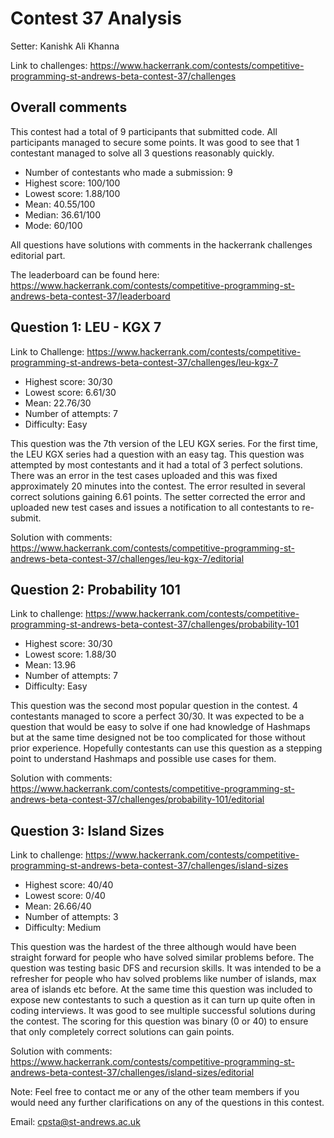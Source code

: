 # Contest 37 Analysis

Setter: Kanishk Ali Khanna

Link to challenges: https://www.hackerrank.com/contests/competitive-programming-st-andrews-beta-contest-37/challenges

## Overall comments

This contest had a total of 9 participants that submitted code. All participants managed to secure some points. It was good to see that 1 contestant managed to solve all 3 questions reasonably quickly.

* Number of contestants who made a submission: 9
* Highest score: 100/100
* Lowest score: 1.88/100
* Mean: 40.55/100
* Median: 36.61/100
* Mode: 60/100

All questions have solutions with comments in the hackerrank challenges editorial part. 

The leaderboard can be found here: https://www.hackerrank.com/contests/competitive-programming-st-andrews-beta-contest-37/leaderboard

## Question 1: LEU - KGX 7

Link to Challenge: https://www.hackerrank.com/contests/competitive-programming-st-andrews-beta-contest-37/challenges/leu-kgx-7

* Highest score: 30/30 
* Lowest score: 6.61/30 
* Mean: 22.76/30
* Number of attempts: 7
* Difficulty: Easy 

This question was the 7th version of the LEU KGX series. For the first time, the LEU KGX series had a question with an easy tag. This question was attempted by most contestants and it had a total of 3 perfect solutions. There was an error in the test cases uploaded and this was fixed approximately 20 minutes into the contest. The error resulted in several correct  solutions gaining 6.61 points. The setter corrected the error and uploaded new test cases and issues a notification to all contestants to re-submit. 

Solution with comments: https://www.hackerrank.com/contests/competitive-programming-st-andrews-beta-contest-37/challenges/leu-kgx-7/editorial


## Question 2: Probability 101

Link to challenge: https://www.hackerrank.com/contests/competitive-programming-st-andrews-beta-contest-37/challenges/probability-101

* Highest score: 30/30 
* Lowest score: 1.88/30
* Mean: 13.96
* Number of attempts: 7
* Difficulty: Easy  

This question was the second most popular question in the contest. 4 contestants managed to score a perfect 30/30. It was expected to be a question that would be easy to solve if one had knowledge of Hashmaps but at the same time designed not be too complicated for those without prior experience. Hopefully contestants can use this question as a stepping point to understand Hashmaps and possible use cases for them. 

Solution with comments: https://www.hackerrank.com/contests/competitive-programming-st-andrews-beta-contest-37/challenges/probability-101/editorial

## Question 3: Island Sizes

Link to challenge: https://www.hackerrank.com/contests/competitive-programming-st-andrews-beta-contest-37/challenges/island-sizes

* Highest score: 40/40 
* Lowest score: 0/40
* Mean: 26.66/40
* Number of attempts: 3
* Difficulty: Medium 

This question was the hardest of the three although would have been straight forward for people who have solved similar problems before. The question was testing basic DFS and recursion skills. It was intended to be a refresher for people who hav solved problems like number of islands, max area of islands etc before. At the same time this question was included to expose new contestants to such a question as it can turn up quite often in coding interviews. It was good to see multiple successful solutions during the contest. The scoring for this question was binary (0 or 40) to ensure that only completely correct solutions can gain points. 

Solution with comments: https://www.hackerrank.com/contests/competitive-programming-st-andrews-beta-contest-37/challenges/island-sizes/editorial


Note: Feel free to contact me or any of the other team members if you would need any further clarifications on any of the questions in this contest.

Email: cpsta@st-andrews.ac.uk 
